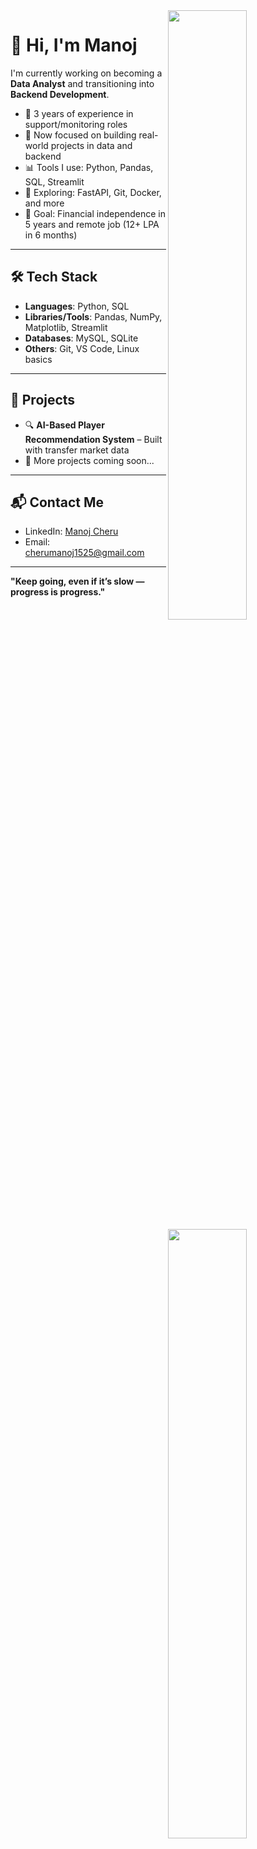 <img align="right" width="50%" src="https://github-readme-stats.vercel.app/api?username=cherumanoj05&show_icons=true">

<img align="right" width="50%" src="https://github-readme-stats.vercel.app/api/top-langs/?username=cherumanoj05&hide=html,css,tex,vim%20script,rich%20text%20format&langs_count=10&layout=compact" />

# 👋 Hi, I'm Manoj

I'm currently working on becoming a **Data Analyst** and transitioning into **Backend Development**.

- 💼 3 years of experience in support/monitoring roles  
- 🎯 Now focused on building real-world projects in data and backend    
- 📊 Tools I use: Python, Pandas, SQL, Streamlit  
- 🌱 Exploring: FastAPI, Git, Docker, and more  
- 🚀 Goal: Financial independence in 5 years and remote job (12+ LPA in 6 months)

---

## 🛠 Tech Stack

- **Languages**: Python, SQL  
- **Libraries/Tools**: Pandas, NumPy, Matplotlib, Streamlit  
- **Databases**: MySQL, SQLite  
- **Others**: Git, VS Code, Linux basics

---

## 📂 Projects

- 🔍 **AI-Based Player Recommendation System** – Built with transfer market data  
- 📁 More projects coming soon...

---

## 📬 Contact Me

- LinkedIn: [Manoj Cheru](https://www.linkedin.com/in/manoj-cheru-349a831a5/)  
- Email: cherumanoj1525@gmail.com

---

**"Keep going, even if it’s slow — progress is progress."**

